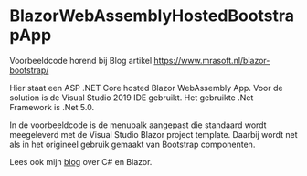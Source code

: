 # BlazorWebAssemblyHostedBootstrapApp
Voorbeeldcode horend bij Blog artikel https://www.mrasoft.nl/blazor-bootstrap/

Hier staat een ASP .NET Core hosted Blazor WebAssembly App. Voor de solution is de Visual Studio 2019 IDE gebruikt. Het gebruikte .Net Framework is .Net 5.0.

In de voorbeeldcode is de menubalk aangepast die standaard wordt meegeleverd met de Visual Studio Blazor project template. Daarbij wordt net als in het origineel gebruik gemaakt van Bootstrap componenten.

Lees ook mijn [blog](https://www.mrasoft.nl) over C# en Blazor.
